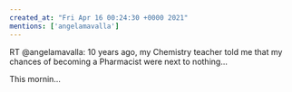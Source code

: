 ```yaml
---
created_at: "Fri Apr 16 00:24:30 +0000 2021"
mentions: ['angelamavalla']
---
```


RT @angelamavalla: 10 years ago, my Chemistry teacher told me that my chances of becoming a Pharmacist were next to nothing...

This mornin…